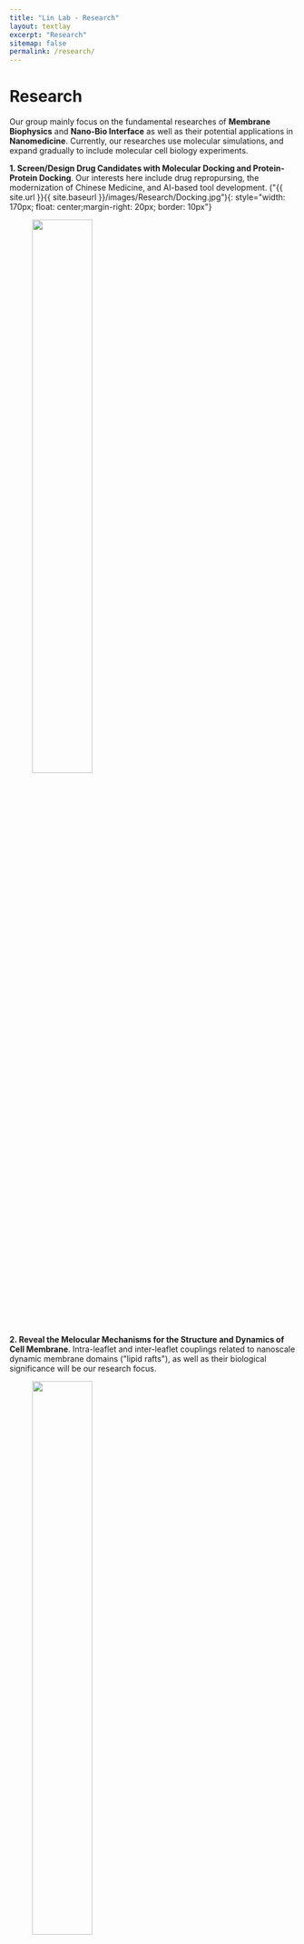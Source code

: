 ```yaml
---
title: "Lin Lab - Research"
layout: textlay
excerpt: "Research"
sitemap: false
permalink: /research/
---
```


# Research

  Our group mainly focus on the fundamental researches of **Membrane Biophysics** and **Nano-Bio Interface** as well as their potential applications in **Nanomedicine**. Currently, our researches use molecular simulations, and expand gradually to include molecular cell biology experiments.
  
**1. Screen/Design Drug Candidates with Molecular Docking and Protein-Protein Docking**.
Our interests here include drug repropursing, the modernization of Chinese Medicine, and AI-based tool development. 
("{{ site.url }}{{ site.baseurl }}/images/Research/Docking.jpg"){: style="width: 170px; float: center;margin-right: 20px; border: 10px"}
<figure>
<img src="{{ site.url }}{{ site.baseurl }}/images/Research/Docking.jpg" width="50%"; text-align: justify; >
</figure>

**2. Reveal the Melocular Mechanisms for the Structure and Dynamics of Cell Membrane**. 
Intra-leaflet and inter-leaflet couplings related to nanoscale dynamic membrane domains ("lipid rafts"), as well as their biological significance will be our research focus.
<figure>
<img src="{{ site.url }}{{ site.baseurl }}/images/Research/Lipid-raft.jpg" width="50%" >
</figure>

**3. Probe the Detailed Interactions between Nanoparticle-Drug Conjugate/Lipid Nanobubbles and Cell Membrane**. 
In this part, we aim to regulate the dynamics of membrane domains and membrane proteins in a controllable manner with Nanoparticle-Drug Conjugate/Lipid Nanobubbles.
<figure>
<img src="{{ site.url }}{{ site.baseurl }}/images/Research/Nanobio.jpg" width="50%" >
</figure>

**Computational Resources @ Our Group**:
7 workstations with 172 Intel Xeon CPU cores + purchased computer time @ National Supercomputing Center.
In this part, we aim to regulate the dynamics of membrane domains and membrane proteins in a controllable manner with Nanoparticle-Drug Conjugate/Lipid Nanobubbles.
<figure>
<img src="{{ site.url }}{{ site.baseurl }}/images/Research/Computers.jpg" width="50%" >
</figure>

**Shared Experimental Resources @ Our Center**:
<figure>
<img src="{{ site.url }}{{ site.baseurl }}/images/Research/Experiments.jpg" width="50%" >
</figure>
